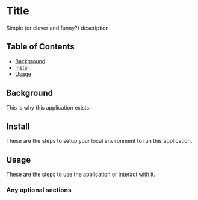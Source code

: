 # Title
Simple (or clever and funny?) description

## Table of Contents
- [Background](#background)
- [Install](#install)
- [Usage](#usage)

## Background
This is why this application exists.

## Install
These are the steps to setup your local environment to run this
application.

## Usage
These are the steps to use the application or interact with it.

### Any optional sections
